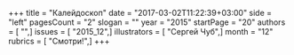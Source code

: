 +++
title = "Калейдоскоп"
date = "2017-03-02T11:22:39+03:00"
side = "left"
pagesCount = "2"
slogan = ""
year = "2015"
startPage = "20"
authors = [ "",]
issues = [ "2015_12",]
illustrators = [ "Сергей Чуб",]
month = "12"
rubrics = [ "Смотри!",]
+++
